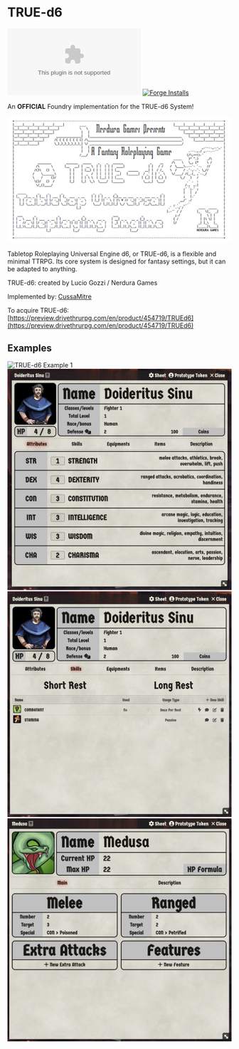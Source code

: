 # TRUE-d6

[![](https://img.shields.io/github/downloads/cussa/fvtt-true-d6/system.zip?style=for-the-badge&logo=github)](#) [![Forge Installs](https://img.shields.io/badge/dynamic/json?label=Forge%20Installs&query=package.installs&suffix=%25&url=https%3A%2F%2Fforge-vtt.com%2Fapi%2Fbazaar%2Fpackage%2Ftrued6&colorB=448d34&style=for-the-badge)](https://forge-vtt.com/bazaar#package=trued6)


An **OFFICIAL** Foundry implementation for the TRUE-d6 System!

![TRUE-d6](assets/banner-white.png)

Tabletop Roleplaying Universal Engine d6, or TRUE-d6, is a flexible and minimal TTRPG. Its core system is designed for fantasy settings, but it can be adapted to anything.

TRUE-d6: created by Lucio Gozzi / Nerdura Games

Implemented by: [CussaMitre](https://github.com/Cussa)

To acquire TRUE-d6: [https://preview.drivethrurpg.com/en/product/454719/TRUEd6](https://preview.drivethrurpg.com/en/product/454719/TRUEd6)

## Examples

![TRUE-d6 Example 1](assets/examples/example1.png)
![TRUE-d6 Example 2](assets/examples/example2.png)
![TRUE-d6 Example 3](assets/examples/example3.png)
![TRUE-d6 Example 4](assets/examples/example4.png)
